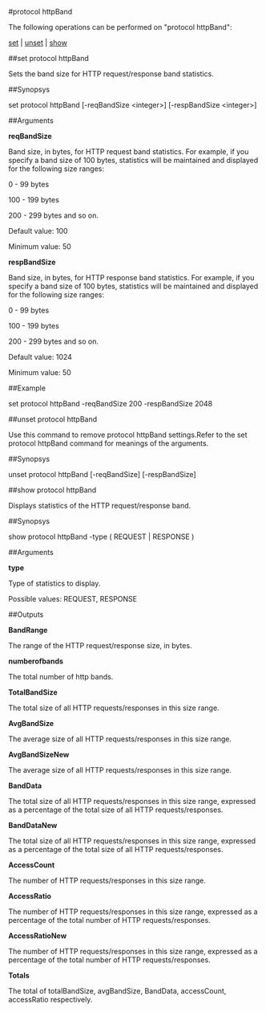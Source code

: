 #protocol httpBand

The following operations can be performed on "protocol httpBand":


[set](#set-protocol-httpband) | [unset](#unset-protocol-httpband) | [show](#show-protocol-httpband)

##set protocol httpBand

Sets the band size for HTTP request/response band statistics.


##Synopsys

set protocol httpBand [-reqBandSize &lt;integer>] [-respBandSize &lt;integer>]


##Arguments

<b>reqBandSize</b>
Band size, in bytes, for HTTP request band statistics. For example, if you specify a band size of 100 bytes, statistics will be maintained and displayed for the following size ranges:
0 - 99 bytes
100 - 199 bytes
200 - 299 bytes and so on.
Default value: 100
Minimum value: 50

<b>respBandSize</b>
Band size, in bytes, for HTTP response band statistics. For example, if you specify a band size of 100 bytes, statistics will be maintained and displayed for the following size ranges:
0 - 99 bytes
100 - 199 bytes
200 - 299 bytes and so on.
Default value: 1024
Minimum value: 50



##Example

set protocol httpBand -reqBandSize 200 -respBandSize 2048

##unset protocol httpBand

Use this command to remove protocol httpBand settings.Refer to the set protocol httpBand command for meanings of the arguments.


##Synopsys

unset protocol httpBand [-reqBandSize] [-respBandSize]


##show protocol httpBand

Displays statistics of the HTTP request/response band.


##Synopsys

show protocol httpBand -type ( REQUEST | RESPONSE )


##Arguments

<b>type</b>
Type of statistics to display.
Possible values: REQUEST, RESPONSE



##Outputs

<b>BandRange</b>
The range of the HTTP request/response size, in bytes.

<b>numberofbands</b>
The total number of http bands.

<b>TotalBandSize</b>
The total size of all HTTP requests/responses in this size range.

<b>AvgBandSize</b>
The average size of all HTTP requests/responses in this size range.

<b>AvgBandSizeNew</b>
The average size of all HTTP requests/responses in this size range.

<b>BandData</b>
The total size of all HTTP requests/responses in this size range, expressed as a percentage of the total size of all HTTP requests/responses.

<b>BandDataNew</b>
The total size of all HTTP requests/responses in this size range, expressed as a percentage of the total size of all HTTP requests/responses.

<b>AccessCount</b>
The number of HTTP requests/responses in this size range.

<b>AccessRatio</b>
The number of HTTP requests/responses in this size range, expressed as a percentage of the total number of HTTP requests/responses.

<b>AccessRatioNew</b>
The number of HTTP requests/responses in this size range, expressed as a percentage of the total number of HTTP requests/responses.

<b>Totals</b>
The total of totalBandSize, avgBandSize, BandData, accessCount, accessRatio respectively.




